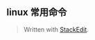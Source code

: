 ## linux 常用命令


> Written with [StackEdit](https://stackedit.io/).
<!--stackedit_data:
eyJoaXN0b3J5IjpbLTI0MjE2NDA2Nyw3MzA5OTgxMTZdfQ==
-->